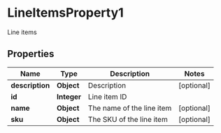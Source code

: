

# LineItemsProperty1

Line items

## Properties

| Name | Type | Description | Notes |
|------------ | ------------- | ------------- | -------------|
|**description** | **Object** | Description |  [optional] |
|**id** | **Integer** | Line item ID |  |
|**name** | **Object** | The name of the line item |  [optional] |
|**sku** | **Object** | The SKU of the line item |  [optional] |



